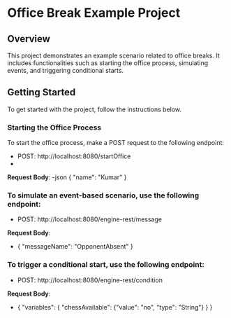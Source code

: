 # Office Break Example Project

## Overview
This project demonstrates an example scenario related to office breaks. It includes functionalities such as starting the office process, simulating events, and triggering conditional starts.

## Getting Started
To get started with the project, follow the instructions below.

### Starting the Office Process
To start the office process, make a POST request to the following endpoint:
- POST: http://localhost:8080/startOffice
- 
**Request Body**:
-json
  {
    "name": "Kumar"
}
### To simulate an event-based scenario, use the following endpoint:
- POST: http://localhost:8080/engine-rest/message

**Request Body**:
- {
    "messageName": "OpponentAbsent"
}
### To trigger a conditional start, use the following endpoint:
- POST: http://localhost:8080/engine-rest/condition

**Request Body**:
- {
    "variables": {
        "chessAvailable": {"value": "no", "type": "String"}
    }
}
